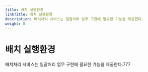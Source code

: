 ```yaml
---
title: 배치 실행환경
linkTitle: 배치 실행환경
description: 배치처리 서비스는 일괄처리 업무 구현에 필요한 기능을 제공한다.
weight: 8
---
```

# 배치 실행환경
배치처리 서비스는 일괄처리 업무 구현에 필요한 기능을 제공한다.777